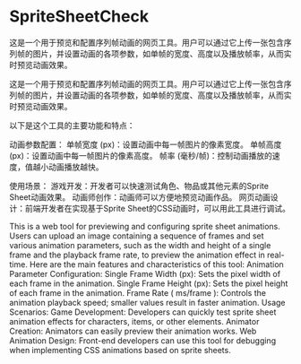# SpriteSheetCheck
这是一个用于预览和配置序列帧动画的网页工具。用户可以通过它上传一张包含序列帧的图片，并设置动画的各项参数，如单帧的宽度、高度以及播放帧率，从而实时预览动画效果。


这是一个用于预览和配置序列帧动画的网页工具。用户可以通过它上传一张包含序列帧的图片，并设置动画的各项参数，如单帧的宽度、高度以及播放帧率，从而实时预览动画效果。

以下是这个工具的主要功能和特点：

动画参数配置：
单帧宽度 (px)：设置动画中每一帧图片的像素宽度。
单帧高度 (px)：设置动画中每一帧图片的像素高度。
帧率 (毫秒/帧)：控制动画播放的速度，值越小动画播放越快。

使用场景：
游戏开发：开发者可以快速测试角色、物品或其他元素的Sprite Sheet动画效果。
动画师创作：动画师可以方便地预览动画作品。
网页动画设计：前端开发者在实现基于Sprite Sheet的CSS动画时，可以用此工具进行调试。

This is a web tool for previewing and configuring sprite sheet animations. Users can upload an image containing a sequence of frames and set various animation parameters, such as the width and height of a single frame and the playback frame rate, to preview the animation effect in real-time.
Here are the main features and characteristics of this tool:
Animation Parameter Configuration:
Single Frame Width (px): Sets the pixel width of each frame in the animation.
Single Frame Height (px): Sets the pixel height of each frame in the animation.
Frame Rate ( ms/frame ): Controls the animation playback speed; smaller values result in faster animation.
Usage Scenarios:
Game Development: Developers can quickly test sprite sheet animation effects for characters, items, or other elements.
Animator Creation: Animators can easily preview their animation works.
Web Animation Design: Front-end developers can use this tool for debugging when implementing CSS animations based on sprite sheets.